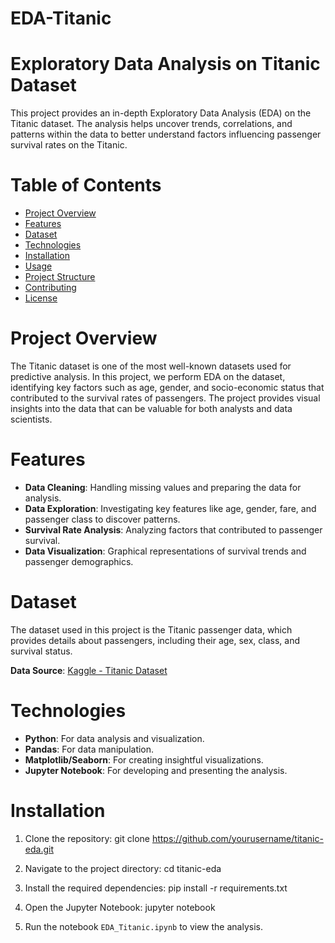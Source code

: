 # EDA-Titanic
# Exploratory Data Analysis on Titanic Dataset

This project provides an in-depth Exploratory Data Analysis (EDA) on the Titanic dataset. The analysis helps uncover trends, correlations, and patterns within the data to better understand factors influencing passenger survival rates on the Titanic.

# Table of Contents

- [Project Overview](#project-overview)
- [Features](#features)
- [Dataset](#dataset)
- [Technologies](#technologies)
- [Installation](#installation)
- [Usage](#usage)
- [Project Structure](#project-structure)
- [Contributing](#contributing)
- [License](#license)

# Project Overview

The Titanic dataset is one of the most well-known datasets used for predictive analysis. In this project, we perform EDA on the dataset, identifying key factors such as age, gender, and socio-economic status that contributed to the survival rates of passengers. The project provides visual insights into the data that can be valuable for both analysts and data scientists.

# Features

- **Data Cleaning**: Handling missing values and preparing the data for analysis.
- **Data Exploration**: Investigating key features like age, gender, fare, and passenger class to discover patterns.
- **Survival Rate Analysis**: Analyzing factors that contributed to passenger survival.
- **Data Visualization**: Graphical representations of survival trends and passenger demographics.

# Dataset

The dataset used in this project is the Titanic passenger data, which provides details about passengers, including their age, sex, class, and survival status.

**Data Source**: [Kaggle - Titanic Dataset](https://www.kaggle.com/c/titanic)

# Technologies

- **Python**: For data analysis and visualization.
- **Pandas**: For data manipulation.
- **Matplotlib/Seaborn**: For creating insightful visualizations.
- **Jupyter Notebook**: For developing and presenting the analysis.

# Installation

1. Clone the repository:
   git clone https://github.com/yourusername/titanic-eda.git

2. Navigate to the project directory:
   cd titanic-eda

3. Install the required dependencies:
   pip install -r requirements.txt

4. Open the Jupyter Notebook:
   jupyter notebook

5. Run the notebook `EDA_Titanic.ipynb` to view the analysis.

